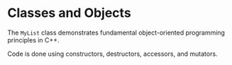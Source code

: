 # Classes and Objects 

The `MyList` class demonstrates fundamental object-oriented programming principles in C++. 

Code is done using constructors, destructors, accessors, and mutators. 